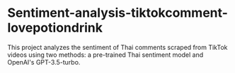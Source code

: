 # Sentiment-analysis-tiktokcomment-lovepotiondrink
This project analyzes the sentiment of Thai comments scraped from TikTok videos using two methods: a pre-trained Thai sentiment model and OpenAI's GPT-3.5-turbo.
